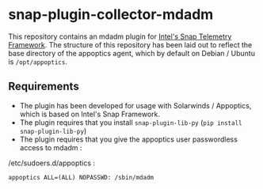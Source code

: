 # snap-plugin-collector-mdadm

This repository contains an mdadm plugin for [Intel's Snap Telemetry Framework](https://github.com/intelsdi-x/snap). The 
structure of this repository has been laid out to reflect the base directory of the appoptics agent, which by default on 
Debian / Ubuntu is `/opt/appoptics`.

## Requirements

* The plugin has been developed for usage with Solarwinds / Appoptics, which is based on Intel's Snap Framework.
* The plugin requires that you install `snap-plugin-lib-py` (`pip install snap-plugin-lib-py`)
* The plugin requires that you give the appoptics user passwordless access to mdadm :

/etc/sudoers.d/appoptics :

```
appoptics ALL=(ALL) NOPASSWD: /sbin/mdadm
```
